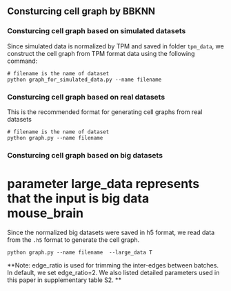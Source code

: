 ## Consturcing cell graph by BBKNN 

### Consturcing cell graph based on simulated datasets

Since simulated data is normalized by TPM and saved in folder `tpm_data`, we construct the cell graph from TPM format data using the following command:

```
# filename is the name of dataset
python graph_for_simulated_data.py --name filename
```


### Consturcing cell graph based on real datasets

This is the recommended format for generating cell graphs from real datasets
```
# filename is the name of dataset
python graph.py --name filename
```


### Consturcing cell graph based on big datasets

# parameter large_data represents that the input is big data mouse_brain

Since the normalized big datasets were saved in h5 format, we read data from the `.h5` format to generate the cell graph. 

```
python graph.py --name filename  --large_data T

```

**Note: edge_ratio is used for trimming the inter-edges between batches. In default, we set edge_ratio=2. We also listed detailed parameters used in this paper in supplementary table S2.  **





